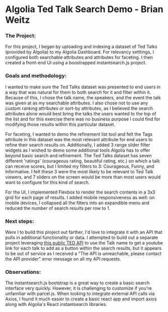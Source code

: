 # Algolia Ted Talk Search Demo - Brian Weitz

### The Project:
For this project, I began by uploading and indexing a dataset of Ted Talks (provided by Algolia) to my Algolia Dashboard. For relevancy setttings, I configured both searchable attributes and attributes for faceting. I then created a front-end UI using a boostrapped instantsearch.js project.

### Goals and methodology:
I wanted to make sure the Ted Talks dataset was presented to end users in a way that was natural for them to both search for it and filter within it. Because of this, I chose the talk name, the speakers, and the event the talk was given at as my searchable attributes. I also chose not to use any custom ranking attributes or sort-by attributes, as I believed the search attributes alone would best bring the talks the users wanted to the top of the list and for this exercise there was no business purpose I could find for modifying those results within this particular dataset.

For faceting, I wanted to demo the refinement list tool and felt the Tags attribute in this dataset was the most relevant attribute for end users to refine their search results on. Additionally, I added 3 range slider filter widgets as I wished to demo some additional tools Algolia has to offer beyond basic search and refinement. The Ted Talks dataset has seven different 'ratings' (courageous rating, beautiful rating, etc.) on which a talk can receive scores, but I limited my 
filters to 3: Courageous, Funny, and Informative. I felt these 3 were the most likely to be relevant to Ted Talk viewers, and 7 sliders on the screen would be more than most users would want to configure for this kind of search. 

For the UI, I implemented Flexbox to render the search contents in a 3x3 grid for each page of results. I added mobile responsiveness as well: on mobile devices, I collapsed all the filters into an expandible menu and reduced the number of search results per row to 1.

### Next steps:
Were I to build this project out farther, I'd love to integrate it with an API that pulls in additional functionality or data. I attempted to build out a separate project leveraging [this public TED API](https://rapidapi.com/bestApi/api/ted) to use the Talk name to get a youtube link for each talk to add as a button within the search results, but it appears to be out of service as I received a "The API is unreachable, please contact the API provider" error message on all my API requests.

### Observations:
The instantsearch.js bootstrap is a great way to create a basic search interface very quickly. However, it is challenging to customize if you're unfamiliar with parcel.js. When looking to integrate external API calls via Axios, I found it much easier to create a basic react app and import axios along with Algolia's React instantsearch libraries.
